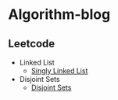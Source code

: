 # Algorithm-blog
## Leetcode
- Linked List
  - [Singly Linked List](https://github.com/Fxhj0501/Algorithm-blog/blob/master/Data_Structure/note.md)
- Disjoint Sets
  - [Disjoint Sets](https://github.com/Fxhj0501/Algorithm-blog/blob/master/Data_Structure/Disjoint_Sets.md)
